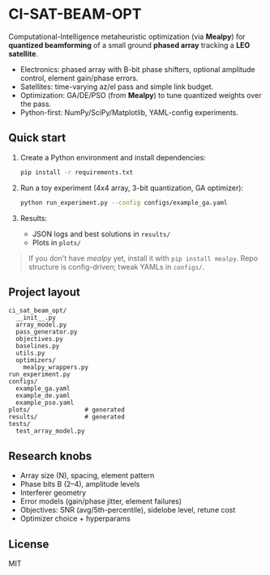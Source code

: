 # CI-SAT-BEAM-OPT

Computational-Intelligence metaheuristic optimization (via **Mealpy**) for **quantized beamforming** of a small ground **phased array** tracking a **LEO satellite**.

- Electronics: phased array with B-bit phase shifters, optional amplitude control, element gain/phase errors.
- Satellites: time-varying az/el pass and simple link budget.
- Optimization: GA/DE/PSO (from **Mealpy**) to tune quantized weights over the pass.
- Python-first: NumPy/SciPy/Matplotlib, YAML-config experiments.

## Quick start

1. Create a Python environment and install dependencies:
   ```bash
   pip install -r requirements.txt
   ```

2. Run a toy experiment (4x4 array, 3-bit quantization, GA optimizer):
   ```bash
   python run_experiment.py --config configs/example_ga.yaml
   ```

3. Results:
   - JSON logs and best solutions in `results/`
   - Plots in `plots/`

> If you don't have *mealpy* yet, install it with `pip install mealpy`.
> Repo structure is config-driven; tweak YAMLs in `configs/`.

## Project layout

```
ci_sat_beam_opt/
  __init__.py
  array_model.py
  pass_generator.py
  objectives.py
  baselines.py
  utils.py
  optimizers/
    mealpy_wrappers.py
run_experiment.py
configs/
  example_ga.yaml
  example_de.yaml
  example_pso.yaml
plots/               # generated
results/             # generated
tests/
  test_array_model.py
```

## Research knobs

- Array size (N), spacing, element pattern
- Phase bits B (2–4), amplitude levels
- Interferer geometry
- Error models (gain/phase jitter, element failures)
- Objectives: SNR (avg/5th-percentile), sidelobe level, retune cost
- Optimizer choice + hyperparams

## License

MIT
